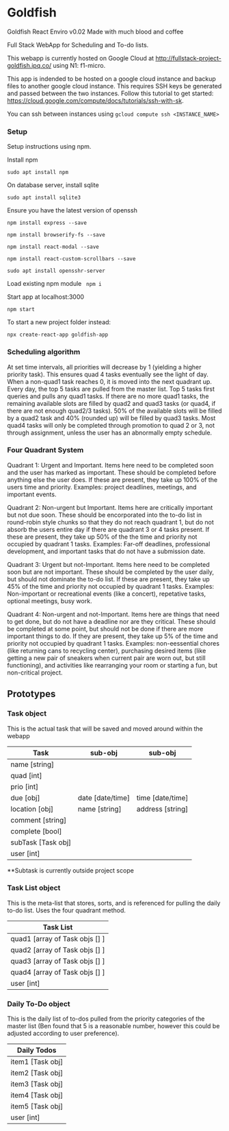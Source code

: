 # Goldfish

Goldfish React Enviro v0.02 Made with much blood and coffee

Full Stack WebApp for Scheduling and To-do lists.

This webapp is currently hosted on Google Cloud at http://fullstack-project-goldfish.ipq.co/ using N1: f1-micro.

This app is indended to be hosted on a google cloud instance and backup files to another google cloud instance. This requires SSH keys be generated and passed between the two instances. Follow this tutorial to get started: https://cloud.google.com/compute/docs/tutorials/ssh-with-sk.

You can ssh between instances using 
```gcloud compute ssh <INSTANCE_NAME>```

### Setup ###

Setup instructions using npm.

Install npm

```sudo apt install npm```

On database server, install sqlite

```sudo apt install sqlite3```

Ensure you have the latest version of openssh

```npm install express --save```

```npm install browserify-fs --save```

```npm install react-modal --save```

```npm install react-custom-scrollbars --save```

```sudo apt install opensshr-server```

Load existing npm module
``` npm i```

Start app at localhost:3000

```npm start```

To start a new project folder instead:

```npx create-react-app goldfish-app```

### Scheduling algorithm 

At set time intervals, all priorities will decrease by 1 (yielding a higher priority task). This ensures quad 4 tasks eventually see the light of day. When a non-quad1 task reaches 0, it is moved into the next quadrant up. Every day, the top 5 tasks are pulled from the master list. Top 5 tasks first queries and pulls any quad1 tasks. If there are no more quad1 tasks, the remaining available slots are filled by quad2 and quad3 tasks (or quad4, if there are not enough quad2/3 tasks). 50% of the available slots will be filled by a quad2 task and 40% (rounded up) will be filled by quad3 tasks. Most quad4 tasks will only be completed through promotion to quad 2 or 3, not through assignment, unless the user has an abnormally empty schedule.

### Four Quadrant System

Quadrant 1: Urgent and Important. Items here need to be completed soon and the user has marked as important. These should be completed before anything else the user does. If these are present, they take up 100% of the users time and priority. 
Examples: project deadlines, meetings, and important events.

Quadrant 2: Non-urgent but Important. Items here are critically important but not due soon. These should be encorporated into the to-do list in round-robin style chunks so that they do not reach quadrant 1, but do not absorb the users entire day if there are quadrant 3 or 4 tasks present. If these are present, they take up 50% of the the time and priority not occupied by quadrant 1 tasks. 
Examples: Far-off deadlines, professional development, and important tasks that do not have a submission date.

Quadrant 3: Urgent but not-Important. Items here need to be completed soon but are not important. These should be completed by the user daily, but should not dominate the to-do list. If these are present, they take up 45% of the time and priority not occupied by quadrant 1 tasks. 
Examples: Non-important or recreational events (like a concert), repetative tasks, optional meetings, busy work.

Quadrant 4: Non-urgent and not-Important. Items here are things that need to get done, but do not have a deadline nor are they critical. These should be completed at some point, but should not be done if there are more important things to do. If they are present, they take up 5% of the time and priority not occupied by quadrant 1 tasks. 
Examples: non-eessential chores (like returning cans to recycling center), purchasing desired items (like getting a new pair of sneakers when current pair are worn out, but still functioning), and activities like rearranging your room or starting a fun, but non-critical project. 


## Prototypes

### Task object

This is the actual task that will be saved and moved around within the webapp

| Task | sub-obj | sub-obj |
| --- | --- | --- |
| name [string] | | |
| quad [int] | | |
| prio [int] | | |
| due [obj] | date [date/time] | time [date/time]|
| location [obj]| name [string] | address [string] |
| comment [string] | | |
| complete [bool] | | |
| subTask [Task obj] | | |
| user [int] | | |

**Subtask is currently outside project scope

### Task List object

This is the meta-list that stores, sorts, and is referenced for pulling the daily to-do list. Uses the four quadrant method.

| Task List |
| --- |
| quad1 [array of Task objs [] ] |
| quad2 [array of Task objs [] ] |
| quad3 [array of Task objs [] ] |
| quad4 [array of Task objs [] ] |
| user [int] |

### Daily To-Do object

This is the daily list of to-dos pulled from the priority categories of the master list (Ben found that 5 is a reasonable number, however this could be adjusted according to user preference). 


| Daily Todos |
| --- |
| item1 [Task obj]|
| item2 [Task obj] |
| item3 [Task obj] |
| item4 [Task obj] |
| item5 [Task obj] |
| user [int] | 
